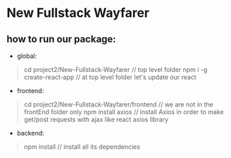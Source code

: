 # New Fullstack Wayfarer
[](https://github.com/heggy231/New-Fullstack-WayfarerV1)
## how to run our package:

- global:
> cd project2/New-Fullstack-Wayfarer // top level folder
> npm i -g create-react-app // at top level folder let's update our react 

- frontend:
> cd project2/New-Fullstack-Wayfarer/frontend // we are not in the frontEnd folder only
> npm install axios // install Axios in order to make get/post requests with ajax like react axios library
> 

- backend:
> npm install // install all its dependencies